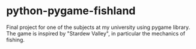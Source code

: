 # python-pygame-fishland
Final project for one of the subjects at my university using pygame library. The game is inspired by "Stardew Valley", in particular the mechanics of fishing.

